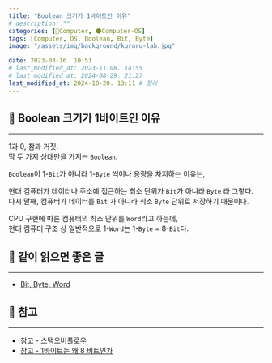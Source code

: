 ```yaml
---
title: "Boolean 크기가 1바이트인 이유"
# description: ""
categories: [💫Computer, 🌑Computer-OS]
tags: [Computer, OS, Boolean, Bit, Byte]
image: "/assets/img/background/kururu-lab.jpg"

date: 2023-03-16. 10:51
# last_modified_at: 2023-11-08. 14:55
# last_modified_at: 2024-08-29. 21:27
last_modified_at: 2024-10-20. 13:11 # 정리
---
```


## 💫 Boolean 크기가 1바이트인 이유

---

1과 0, 참과 거짓.  
딱 두 가지 상태만을 가지는 `Boolean`.  

`Boolean`이 1-`Bit`가 아니라 1-`Byte` 씩이나 용량을 차지하는 이유는,  

현대 컴퓨터가 데이터나 주소에 접근하는 최소 단위가 `Bit`가 아니라 `Byte` 라 그렇다.  
다시 말해, 컴퓨터가 데이터를 `Bit` 가 아니라 최소 `Byte` 단위로 저장하기 때문이다.  

CPU 구현에 따른 컴퓨터의 최소 단위를 `Word`라고 하는데,  
현대 컴퓨터 구조 상 일반적으로 1-`Word`는 1-`Byte` = 8-`Bit`다.

## 💫 같이 읽으면 좋은 글

---

- [Bit, Byte, Word](/posts/Bit-Byte-Word/)

## 💫 참고

---

- [참고 - 스택오버플로우](https://stackoverflow.com/questions/2064550/)
- [참고 - 1바이트는 왜 8 비트인가](https://zepeh.tistory.com/313)
